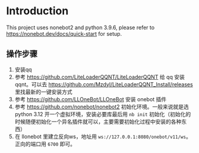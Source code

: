 # Introduction

This project uses nonebot2 and python 3.9.6, please refer to https://nonebot.dev/docs/quick-start for setup.

## 操作步骤

1. 安装qq
2. 参考 https://github.com/LiteLoaderQQNT/LiteLoaderQQNT 给 qq 安装 qqnt。可以去 https://github.com/Mzdyl/LiteLoaderQQNT_Install/releases 里找最新的一键安装方式
3. 参考 https://github.com/LLOneBot/LLOneBot 安装 onebot 插件
4. 参考 https://github.com/nonebot/nonebot2 初始化环境。一般来说就是选 python 3.12 开一个虚拟环境，安装必要库最后用 `nb init` 初始化（初始化的时候随便初始化一个异名插件就可以，主要需要初始化过程中安装的各种东西）
5. 在 llonebot 里建立反向ws，地址用 `ws://127.0.0.1:8080/onebot/v11/ws`。正向的端口用 `6700` 即可。